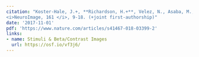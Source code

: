 ```yaml
---
citation: "Koster-Hale, J.+, **Richardson, H.+**, Velez, N., Asaba, M., Young, L., Saxe, R. (2017). Mentalizing regions represent distributed, continuous, and abstract dimensions of others' beliefs. 
<i>NeuroImage, 161 </i>, 9-18. (+joint first-authorship)"
date: '2017-11-01'
pdf: 'https://www.nature.com/articles/s41467-018-03399-2'
links:
- name: Stimuli & Beta/Contrast Images
  url: https://osf.io/vf3j6/
---
```

